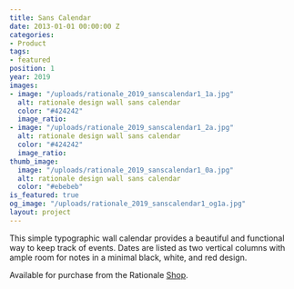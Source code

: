 ```yaml
---
title: Sans Calendar
date: 2013-01-01 00:00:00 Z
categories:
- Product
tags:
- featured
position: 1
year: 2019
images:
- image: "/uploads/rationale_2019_sanscalendar1_1a.jpg"
  alt: rationale design wall sans calendar
  color: "#424242"
  image_ratio: 
- image: "/uploads/rationale_2019_sanscalendar1_2a.jpg"
  alt: rationale design wall sans calendar
  color: "#424242"
  image_ratio: 
thumb_image:
  image: "/uploads/rationale_2019_sanscalendar1_0a.jpg"
  alt: rationale design wall sans calendar
  color: "#ebebeb"
is_featured: true
og_image: "/uploads/rationale_2019_sanscalendar1_og1a.jpg"
layout: project
---
```


This simple typographic wall calendar provides a beautiful and functional way to keep track of events. Dates are listed as two vertical columns with ample room for notes in a minimal black, white, and red design.

Available for purchase from the Rationale [Shop](https://rationale-design.com/shop/sans-wall-calendar/).
